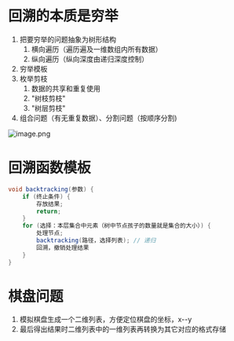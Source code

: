 <a name="YLVBQ"></a>
# 回溯的本质是穷举
1. 把要穷举的问题抽象为树形结构
   1. 横向遍历（遍历遍及一维数组内所有数据）
   2. 纵向遍历（纵向深度由递归深度控制）
2. 穷举模板
3. 枚举剪枝
   1. 数据的共享和重复使用
   2. "树枝剪枝"
   3. "树层剪枝"
4. 组合问题（有无重复数据）、分割问题（按顺序分割)

![image.png](https://cdn.nlark.com/yuque/0/2022/png/1238904/1666796089555-4accbd66-f2b1-4179-8a77-a1183339d4f9.png#clientId=u94dcfc6f-cdfc-4&from=paste&id=uc0fbdaa9&name=image.png&originHeight=1020&originWidth=1768&originalType=url&ratio=1&rotation=0&showTitle=false&size=338282&status=done&style=none&taskId=u74960da6-508f-42c0-83b6-4b6fc0bad3e&title=)
<a name="K9JAw"></a>
# 回溯函数模板
```java
void backtracking(参数) {
    if (终止条件) {
        存放结果;
        return;
    }
    for (选择：本层集合中元素（树中节点孩子的数量就是集合的大小）) {
        处理节点;
        backtracking(路径，选择列表); // 递归
        回溯，撤销处理结果
    }
}
```
<a name="N6eft"></a>
# 棋盘问题

1. 模拟棋盘生成一个二维列表，方便定位棋盘的坐标，x--y
2. 最后得出结果时二维列表中的一维列表再转换为其它对应的格式存储
